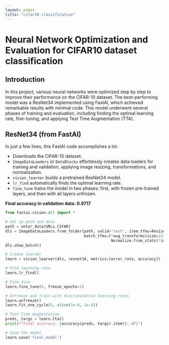 ```yaml
---
layout: pages
title: "cifar10 classification"
---
```


# Neural Network Optimization and Evaluation for CIFAR10 dataset classification

## Introduction
In this project, various neural networks were optimized step by step to improve their performance on the CIFAR-10 dataset. The best-performing model was a ResNet34 implemented using FastAI, which achieved remarkable results with minimal code. This model underwent several phases of training and evaluation, including finding the optimal learning rate, fine-tuning, and applying Test Time Augmentation (TTA).

## ResNet34 (from FastAI)
In just a few lines, this FastAI code accomplishes a lot:
- Downloads the CIFAR-10 dataset.
- `ImageDataLoaders` or `DataBlocks` effortlessly creates data loaders for training and validation, applying image resizing, transformations, and normalization.
- `vision_learner` builds a pretrained ResNet34 model.
- `lr_find` automatically finds the optimal learning rate.
- `fine_tune` trains the model in two phases: first, with frozen pre-trained layers, and then with all layers unfrozen.

**Final accuracy in validation data: 0.9717**

```python
from fastai.vision.all import *

# Set up path and data
path = untar_data(URLs.CIFAR)
dls = ImageDataLoaders.from_folder(path, valid='test', item_tfms=Resize(224),
                                   batch_tfms=[*aug_transforms(size=224, min_scale=0.75),
                                               Normalize.from_stats(*imagenet_stats)])
dls.show_batch()

# Create learner
learn = vision_learner(dls, resnet34, metrics=[error_rate, accuracy])

# Find learning rate
learn.lr_find()

# Fine-tune
learn.fine_tune(4, freeze_epochs=1)

# Unfreeze and train with discriminative learning rates
learn.unfreeze()
learn.fit_one_cycle(5, slice(1e-6, 1e-4))

# Test Time Augmentation
preds, targs = learn.tta()
print(f"Final accuracy: {accuracy(preds, targs).item():.4f}")

# Save the model
learn.save('final_model')
